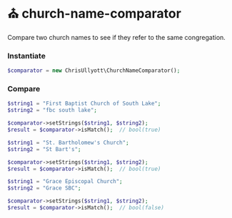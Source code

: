 # ⛪  church-name-comparator

Compare two church names to see if they refer to the same congregation.

### Instantiate

```php
$comparator = new ChrisUllyott\ChurchNameComparator();
```

### Compare

```php
$string1 = "First Baptist Church of South Lake";
$string2 = "fbc south lake";

$comparator->setStrings($string1, $string2);
$result = $comparator->isMatch();  // bool(true)
```

```php
$string1 = "St. Bartholomew's Church";
$string2 = "St Bart's";

$comparator->setStrings($string1, $string2);
$result = $comparator->isMatch();  // bool(true)
```

```php
$string1 = "Grace Episcopal Church";
$string2 = "Grace SBC";

$comparator->setStrings($string1, $string2);
$result = $comparator->isMatch();  // bool(false)
```
